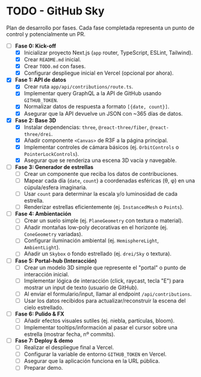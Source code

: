 # TODO - GitHub Sky

Plan de desarrollo por fases. Cada fase completada representa un punto de control y potencialmente un PR.

- [ ] **Fase 0: Kick-off**
    - [X] Inicializar proyecto Next.js (`app` router, TypeScript, ESLint, Tailwind).
    - [X] Crear `README.md` inicial.
    - [X] Crear `TODO.md` con fases.
    - [X] Configurar despliegue inicial en Vercel (opcional por ahora).
- [X] **Fase 1: API de datos**
    - [X] Crear ruta `app/api/contributions/route.ts`.
    - [X] Implementar query GraphQL a la API de GitHub usando `GITHUB_TOKEN`.
    - [X] Normalizar datos de respuesta a formato `[{date, count}]`.
    - [X] Asegurar que la API devuelve un JSON con ~365 días de datos.
- [X] **Fase 2: Base 3D**
    - [X] Instalar dependencias: `three`, `@react-three/fiber`, `@react-three/drei`.
    - [X] Añadir componente `<Canvas>` de R3F a la página principal.
    - [X] Implementar controles de cámara básicos (ej. `OrbitControls` o `PointerLockControls`).
    - [X] Asegurar que se renderiza una escena 3D vacía y navegable.
- [ ] **Fase 3: Generador de estrellas**
    - [ ] Crear un componente que reciba los datos de contribuciones.
    - [ ] Mapear cada día (`date`, `count`) a coordenadas esféricas (θ, φ) en una cúpula/esfera imaginaria.
    - [ ] Usar `count` para determinar la escala y/o luminosidad de cada estrella.
    - [ ] Renderizar estrellas eficientemente (ej. `InstancedMesh` o `Points`).
- [ ] **Fase 4: Ambientación**
    - [ ] Crear un suelo simple (ej. `PlaneGeometry` con textura o material).
    - [ ] Añadir montañas low-poly decorativas en el horizonte (ej. `ConeGeometry` variadas).
    - [ ] Configurar iluminación ambiental (ej. `HemisphereLight`, `AmbientLight`).
    - [ ] Añadir un `Skybox` o fondo estrellado (ej. `drei/Sky` o textura).
- [ ] **Fase 5: Portal-hub (Interacción)**
    - [ ] Crear un modelo 3D simple que represente el "portal" o punto de interacción inicial.
    - [ ] Implementar lógica de interacción (click, raycast, tecla "E") para mostrar un input de texto (usuario de GitHub).
    - [ ] Al enviar el formulario/input, llamar al endpoint `/api/contributions`.
    - [ ] Usar los datos recibidos para actualizar/reconstruir la escena del cielo estrellado.
- [ ] **Fase 6: Pulido & FX**
    - [ ] Añadir efectos visuales sutiles (ej. niebla, partículas, bloom).
    - [ ] Implementar tooltips/información al pasar el cursor sobre una estrella (mostrar fecha, nº commits).
- [ ] **Fase 7: Deploy & demo**
    - [ ] Realizar el despliegue final a Vercel.
    - [ ] Configurar la variable de entorno `GITHUB_TOKEN` en Vercel.
    - [ ] Asegurar que la aplicación funciona en la URL pública.
    - [ ] Preparar demo. 